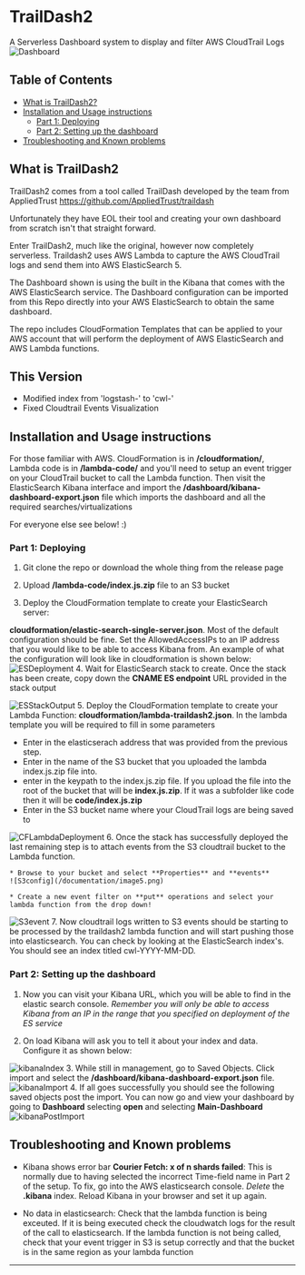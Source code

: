 # TrailDash2

A Serverless Dashboard system to display and filter AWS CloudTrail Logs
![Dashboard](/documentation/image1.png)

## Table of Contents

* [What is TrailDash2?](#what-is-traildash2?)
* [Installation and Usage instructions](#installation-and-usage-instructions)
  * [Part 1: Deploying](#part-1:-Deploying)
  * [Part 2: Setting up the dashboard](#part-2:-setting-up-the-dashboard)
* [Troubleshooting and Known problems](#troubleshooting-and-known-problems)

## What is TrailDash2

TrailDash2 comes from a tool called TrailDash developed by the team from AppliedTrust <https://github.com/AppliedTrust/traildash>

Unfortunately they have EOL their tool and creating your own dashboard from scratch isn't that straight forward.

Enter TrailDash2, much like the original, however now completely serverless. Traildash2 uses AWS Lambda to capture the AWS CloudTrail logs and send them into AWS ElasticSearch 5.

The Dashboard shown is using the built in the Kibana that comes with the AWS ElasticSearch service. The Dashboard configuration can be imported from this Repo directly into your AWS ElasticSearch to obtain the same dashboard.

The repo includes CloudFormation Templates that can be applied to your AWS account that will perform the deployment of AWS ElasticSearch and AWS Lambda functions.

## This Version

* Modified index from 'logstash-' to 'cwl-'
* Fixed Cloudtrail Events Visualization

## Installation and Usage instructions

For those familiar with AWS. CloudFormation is in **/cloudformation/**, Lambda code is in **/lambda-code/** and you'll need to setup an event trigger on your CloudTrail bucket to call the Lambda function. Then visit the ElasticSearch Kibana interface and import the **/dashboard/kibana-dashboard-export.json** file which imports the dashboard and all the required searches/virtualizations

For everyone else see below! :)

### Part 1: Deploying

1. Git clone the repo or download the whole thing from the release page

2. Upload **/lambda-code/index.js.zip** file to an S3 bucket

3. Deploy the CloudFormation template to create your ElasticSearch server:

**cloudformation/elastic-search-single-server.json**. Most of the default configuration should be fine. Set the AllowedAccessIPs to an IP address that you would like to be able to access Kibana from. An example of what the configuration will look like in cloudformation is shown below:
![ESDeployment](/documentation/image2.png)
4. Wait for ElasticSearch stack to create. Once the stack has been create, copy down the **CNAME ES endpoint** URL provided in the stack output

![ESStackOutput](/documentation/image3.png)
5. Deploy the CloudFormation template to create your Lambda Function: **cloudformation/lambda-traildash2.json**. In the lambda template you will be required to fill in some parameters

* Enter in the elasticserach address that was provided from the previous step.
* Enter in the name of the S3 bucket that you uploaded the lambda index.js.zip file into.
* enter in the keypath to the index.js.zip file. If you upload the file into the root of the bucket that will be **index.js.zip**. If it was a subfolder like code then it will be **code/index.js.zip**
* Enter in the S3 bucket name where your CloudTrail logs are being saved to

![CFLambdaDeployment](/documentation/image4.png)
6. Once the stack has successfully deployed the last remaining step is to attach events from the S3 cloudtrail bucket to the Lambda function.

    * Browse to your bucket and select **Properties** and **events**
    ![S3config](/documentation/image5.png)

    * Create a new event filter on **put** operations and select your lambda function from the drop down!
![S3event](/documentation/image6.png)
7. Now cloudtrail logs written to S3 events should be starting to be processed by the traildash2 lambda function and will start pushing those into elasticsearch. You can check by looking at the ElasticSearch index's. You should see an index titled cwl-YYYY-MM-DD.

### Part 2: Setting up the dashboard

1. Now you can visit your Kibana URL, which you will be able to find in the elastic search console. *Remember you will only be able to access Kibana from an IP in the range that you specified on deployment of the ES service*

2. On load Kibana will ask you to tell it about your index and data. Configure it as shown below:

![kibanaIndex](/documentation/image7.png)
3. While still in management, go to Saved Objects. Click import and select the **/dashboard/kibana-dashboard-export.json** file.
![kibanaImport](/documentation/image8.png)
4. If all goes successfully you should see the following saved objects post the import. You can now go and view your dashboard by going to **Dashboard** selecting **open** and selecting **Main-Dashboard**
![kibanaPostImport](/documentation/image9.png)

## Troubleshooting and Known problems

* Kibana shows error bar **Courier Fetch: x of n shards failed**: This is normally due to having selected the incorrect Time-field name in Part 2 of the setup. To fix, go into the AWS elasticsearch console. *Delete* the **.kibana** index. Reload Kibana in your browser and set it up again.

* No data in elasticsearch: Check that the lambda function is being exceuted. If it is being executed check the cloudwatch logs for the result of the call to elasticsearch. If the lambda function is not being called, check that your event trigger in S3 is setup correctly and that the bucket is in the same region as your lambda function

---
